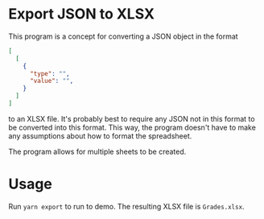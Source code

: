 # Export JSON to XLSX

This program is a concept for converting a JSON object in the format

```json
[
  [
    {
      "type": "",
      "value": "",
    }
  ]
]
```

to an XLSX file. It's probably best to require any JSON not in this format to be converted into this format. This way, the program doesn't have to make any assumptions about how to format the spreadsheet.

The program allows for multiple sheets to be created.

# Usage

Run `yarn export` to run to demo. The resulting XLSX file is `Grades.xlsx`.